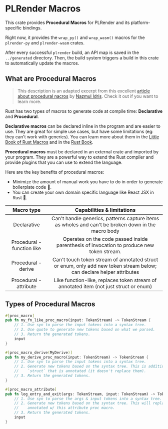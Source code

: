 # PLRender Macros

This crate provides **Procedural Macros** for PLRender and its platform-specific bindings.

Right now, it provides the `wrap_py()` and `wrap_wasm()` macros for the `plrender-py` and `plrender-wasm` crates.

After every successful `plrender` build, an API map is saved in the `../generated` directory. Then, the build system triggers a build in this crate to automatically update the macros.

## What are Procedural Macros

> This description is an adapted excerpt from this excellent [article about procedural nacros](https://developerlife.com/2022/03/30/rust-proc-macro) by [Nazmul Idris](https://developerlife.com/about-me). Check it out if you want to learn more.

Rust has two types of macros to generate code at compile time: **Declarative** and **Procedural**.

**Declarative macros** can be declared inline in the program and are easier to use. They are great for simple use cases, but have some limitations (eg: they can't work with generics). You can learn more about them in the [Little Book of Rust Macros](https://veykril.github.io/tlborm/introduction.html) and in the [Rust Book](https://doc.rust-lang.org/book/ch19-06-macros.html).

**Procedural macros** must be declared in an external crate and imported by your program. They are a powerful way to extend the Rust compiler and provide plugins that you can use to extend the language.

Here are the key benefits of procedural macros:

- Minimize the amount of manual work you have to do in order to generate boilerplate code 🎉.
- You can create your own domain specific language like React JSX in Rust 🎉.

|         Macro type         |                                              Capabilities & limitations                                              |
| :------------------------: | :------------------------------------------------------------------------------------------------------------------: |
|        Declarative         |          Can't handle generics, patterns capture items as wholes and can't be broken down in the macro body          |
| Procedural - function like |              Operates on the code passed inside parenthesis of invocation to produce new token stream.               |
|    Procedural - derive     | Can't touch token stream of annotated struct or enum, only add new token stream below; can declare helper attributes |
|   Procedural - attribute   |                Like function-like, replaces token stream of annotated item (not just struct or enum)                 |

## Types of Procedural Macros

```rust
#[proc_macro]
pub fn my_fn_like_proc_macro(input: TokenStream) -> TokenStream {
    // 1. Use syn to parse the input tokens into a syntax tree.
    // 2. Use quote to generate new tokens based on what we parsed.
    // 3. Return the generated tokens.
    input
}

#[proc_macro_derive(MyDerive)]
pub fn my_derive_proc_macro(input: TokenStream) -> TokenStream {
    // 1. Use syn to parse the input tokens into a syntax tree.
    // 2. Generate new tokens based on the syntax tree. This is additive to the `enum` or
    //    `struct` that is annotated (it doesn't replace them).
    // 3. Return the generated tokens.
}

#[proc_macro_attribute]
pub fn log_entry_and_exit(args: TokenStream, input: TokenStream) -> TokenStream {
    // 1. Use syn to parse the args & input tokens into a syntax tree.
    // 2. Generate new tokens based on the syntax tree. This will replace whatever `item` is
    //    annotated w/ this attribute proc macro.
    // 3. Return the generated tokens.
    input
}
```
